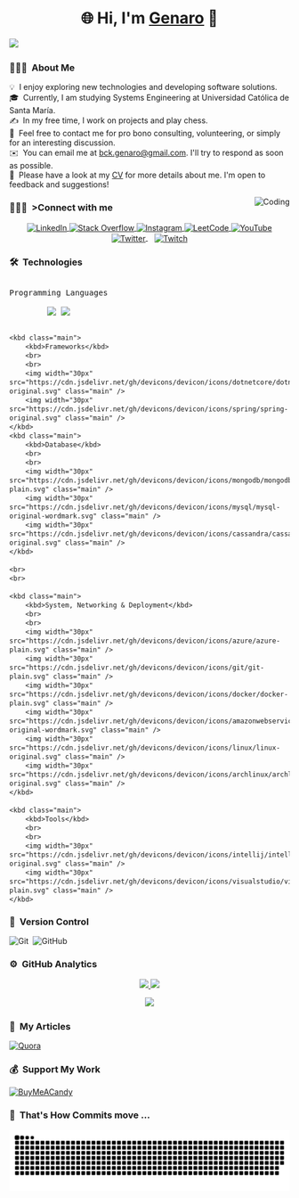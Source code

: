 <div align="center" class="main">
    <h1 align="center" class="main">🌐 Hi, I'm <a href="https://beacons.ai/genarov" class="main">Genaro</a> 👋</h1>
</div>
<img src="https://i.imgur.com/OaETDsj.png" class="main">

### 👨🏻‍💻 &nbsp;About Me
<p class="main">
    💡 &nbsp;I enjoy exploring new technologies and developing software solutions.<br>
    🎓 &nbsp;Currently, I am studying Systems Engineering at Universidad Católica de Santa María.<br>
    ✍️ &nbsp;In my free time, I work on projects and play chess.<br>
    💬 &nbsp;Feel free to contact me for pro bono consulting, volunteering, or simply for an interesting discussion.<br>
    ✉️ &nbsp;You can email me at <a href="mailto:bck.genaro@gmail.com" class="main">bck.genaro@gmail.com</a>. I'll try to respond as soon as possible.<br>
    📄 &nbsp;Please have a look at my <a href="#" class="main">CV</a> for more details about me. I'm open to feedback and suggestions!
</p>

<img alt="Coding" src="https://raw.githubusercontent.com/AVS1508/AVS1508/master/assets/Coding.gif" align="right" class="main">

### 👨🏻‍💻 &nbsp;>Connect with me

<p align="center" class="main">
    <a href="https://www.linkedin.com/in/fabian-genaro-huamani-chuquimamani-382205319/" target="_blank" class="main">
        <img align="center" src="https://raw.githubusercontent.com/rahuldkjain/github-profile-readme-generator/master/src/images/icons/Social/linked-in-alt.svg" alt="LinkedIn" height="30" width="40" />
    </a>
    <a href="https://stackoverflow.com/users/26338264/" target="_blank" class="main">
        <img align="center" src="https://raw.githubusercontent.com/rahuldkjain/github-profile-readme-generator/master/src/images/icons/Social/stack-overflow.svg" alt="Stack Overflow" height="30" width="40" />
    </a>
    <a href="https://instagram.com/iamgenarov" target="_blank" class="main">
        <img align="center" src="https://raw.githubusercontent.com/rahuldkjain/github-profile-readme-generator/master/src/images/icons/Social/instagram.svg" alt="Instagram" height="30" width="40" />
    </a>
    <a href="https://leetcode.com/u/IamGenarov/" target="_blank" class="main">
        <img align="center" src="https://raw.githubusercontent.com/rahuldkjain/github-profile-readme-generator/master/src/images/icons/Social/leet-code.svg" alt="LeetCode" height="30" width="40" />
    </a>
    <a href="https://www.youtube.com/channel/" target="_blank" class="main">
        <img align="center" src="https://img.icons8.com/color/48/000000/youtube-play.png" alt="YouTube" height="40" width="40" />
    </a>
    <a href="https://twitter.com/" target="_blank" class="main">
        <img align="center" src="https://raw.githubusercontent.com/rahuldkjain/github-profile-readme-generator/master/src/images/icons/Social/twitter.svg" alt="Twitter" height="30" width="40" />
    </a>
    &nbsp;&nbsp;
    <a href="https://www.twitch.tv/yourstream" target="_blank" class="main">
        <img align="center" src="https://img.icons8.com/fluent/48/000000/twitch.png" alt="Twitch" height="40" width="40" />
    </a>
</p>

### 🛠 &nbsp;Technologies
<p style="display: inline-block;" align="center" class="main">
    <kbd class="main">
        <kbd>Programming Languages</kbd>
        <br>
        <br>
        <img width="30px" src="https://cdn.jsdelivr.net/gh/devicons/devicon/icons/csharp/csharp-plain.svg" class="main" /> 
        <img width="30px" src="https://cdn.jsdelivr.net/gh/devicons/devicon/icons/java/java-plain.svg" class="main" /> 
    </kbd>

    <kbd class="main">
        <kbd>Frameworks</kbd>
        <br>
        <br>
        <img width="30px" src="https://cdn.jsdelivr.net/gh/devicons/devicon/icons/dotnetcore/dotnetcore-original.svg" class="main" />
        <img width="30px" src="https://cdn.jsdelivr.net/gh/devicons/devicon/icons/spring/spring-original.svg" class="main" />
    </kbd>
    <kbd class="main">
        <kbd>Database</kbd>
        <br>
        <br>
        <img width="30px" src="https://cdn.jsdelivr.net/gh/devicons/devicon/icons/mongodb/mongodb-plain.svg" class="main" />
        <img width="30px" src="https://cdn.jsdelivr.net/gh/devicons/devicon/icons/mysql/mysql-original-wordmark.svg" class="main" />
        <img width="30px" src="https://cdn.jsdelivr.net/gh/devicons/devicon/icons/cassandra/cassandra-original.svg" class="main" />
    </kbd>

    <br>
    <br>

    <kbd class="main">
        <kbd>System, Networking & Deployment</kbd>
        <br>
        <br>
        <img width="30px" src="https://cdn.jsdelivr.net/gh/devicons/devicon/icons/azure/azure-plain.svg" class="main" />
        <img width="30px" src="https://cdn.jsdelivr.net/gh/devicons/devicon/icons/git/git-plain.svg" class="main" />
        <img width="30px" src="https://cdn.jsdelivr.net/gh/devicons/devicon/icons/docker/docker-plain.svg" class="main" />
        <img width="30px" src="https://cdn.jsdelivr.net/gh/devicons/devicon/icons/amazonwebservices/amazonwebservices-original-wordmark.svg" class="main" />
        <img width="30px" src="https://cdn.jsdelivr.net/gh/devicons/devicon/icons/linux/linux-original.svg" class="main" />
        <img width="30px" src="https://cdn.jsdelivr.net/gh/devicons/devicon/icons/archlinux/archlinux-original.svg" class="main" />
    </kbd>

    <kbd class="main">
        <kbd>Tools</kbd>
        <br>
        <br>
        <img width="30px" src="https://cdn.jsdelivr.net/gh/devicons/devicon/icons/intellij/intellij-original.svg" class="main" />
        <img width="30px" src="https://cdn.jsdelivr.net/gh/devicons/devicon/icons/visualstudio/visualstudio-plain.svg" class="main" />
    </kbd>

</p>

### 🧰 &nbsp;Version Control 

![Git](https://img.shields.io/badge/git-%23F05033.svg?style=for-the-badge&logo=git&logoColor=white)&nbsp;
![GitHub](https://img.shields.io/badge/github-%23121011.svg?style=for-the-badge&logo=github&logoColor=white)&nbsp;

### ⚙️ &nbsp;GitHub Analytics

<p align="center" class="main">
  <a href="https://github.com/IamGenarov">
    <img height="180em" src="https://github-readme-stats-eight-theta.vercel.app/api?username=IamGenarov&show_icons=true&theme=algolia&include_all_commits=true&count_private=true"/>
  </a>
  <a href="https://github.com/IamGenarov">
    <img height="180em" src="https://github-readme-stats-eight-theta.vercel.app/api/top-langs/?username=IamGenarov&layout=compact&langs_count=8&theme=algolia"/>
  </a>
</p>

<p align="center" class="main">
  <img height="180em" src="https://github-readme-streak-stats.herokuapp.com/?user=xd&theme=dark&hide_border=true"/>
</p>

### 📜 &nbsp;My Articles

[![Quora](https://img.shields.io/badge/Quora-%23B92B27.svg?style=for-the-badge&logo=Quora&logoColor=white)](https://thedefenceengineer.quora.com/)

### 💰 &nbsp;Support My Work
[![BuyMeACandy](https://img.shields.io/badge/Buy%20Me%20a%20Coffee-ffdd00?style=for-the-badge&logo=buy-me-a-coffee&logoColor=black)](https://buymeacoffee.com/IamGenarov) 


### 🐍 &nbsp;That's How Commits move ...

<div align="center" class="main">
  <a href="https://github.com/IamGenarov/">
  <img src="https://github.com/1999AZZAR/1999AZZAR/blob/readme/resources/img/grid-snake.svg"
       alt="snake" class="main" /></a>
</div>
